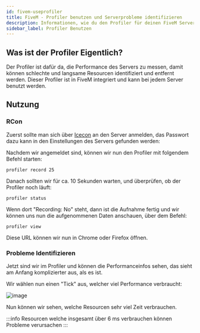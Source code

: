 ```yaml
---
id: fivem-useprofiler
title: FiveM - Profiler benutzen und Serverprobleme identifizieren
description: Informationen, wie du den Profiler für deinen FiveM Server on ZAP-Hosting zur Problemidentifizierung benutzt und interpretierst - ZAP-Hosting.com Dokumentation
sidebar_label: Profiler Benutzen
---
```


## Was ist der Profiler Eigentlich?

Der Profiler ist dafür da, die Performance des Servers zu messen, damit können schlechte und langsame Resourcen identifiziert und entfernt werden. Dieser Profiler ist in FiveM integriert und kann bei jedem Server benutzt werden.

## Nutzung


### RCon

Zuerst sollte man sich über [Icecon](https://github.com/icedream/icecon/releases) an den Server anmelden, das Passwort dazu kann in den Einstellungen des Servers gefunden werden:


Nachdem wir angemeldet sind, können wir nun den Profiler mit folgendem Befehl starten:

```
profiler record 25
```

Danach sollten wir für ca. 10 Sekunden warten, und überprüfen, ob der Profiler noch läuft:

```
profiler status
```


Wenn dort "Recording: No" steht, dann ist die Aufnahme fertig und wir können uns nun die aufgenommenen Daten anschauen, über dem Befehl:

```
profiler view
```

Diese URL können wir nun in Chrome oder Firefox öffnen.


### Probleme Identifizieren

Jetzt sind wir im Profiler und können die Performanceinfos sehen, das sieht am Anfang komplizierter aus, als es ist.

Wir wählen nun einen "Tick" aus, welcher viel Performance verbraucht:

![image](https://user-images.githubusercontent.com/13604413/159169936-a7e25065-a425-442f-bf58-a4b766932eae.png)

Nun können wir sehen, welche Resourcen sehr viel Zeit verbrauchen.


:::info
Resourcen welche insgesamt über 6 ms verbrauchen können Probleme verursachen
:::

